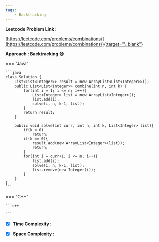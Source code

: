 ```yaml
---
tags:
    - Backtracking
---
```


**Leetcode Problem Link :**

[https://leetcode.com/problems/combinations/](https://leetcode.com/problems/combinations/){:target="\_blank"}

**Approach : Backtracking :smile:**

=== "Java"

    ```java
    class Solution {
        List<List<Integer>> result = new ArrayList<List<Integer>>();
        public List<List<Integer>> combine(int n, int k) {
            for(int i = 1; i <= n; i++){
                List<Integer> list = new ArrayList<Integer>();
                list.add(i);
                solve(i, n, k-1, list);
            }
            return result;
        }

        public void solve(int curr, int n, int k, List<Integer> list){
            if(k < 0)
                return;
            if(k == 0){
                result.add(new ArrayList<Integer>(list));
                return;
            }
            for(int i = curr+1; i <= n; i++){
                list.add(i);
                solve(i, n, k-1, list);
                list.remove(new Integer(i));
            }
        }
    }
    ```

=== "C++"

    ```c++

    ```

-   [x] **Time Complexity :**

-   [x] **Space Complexity :**
